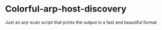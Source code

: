 # Colorful-arp-host-discovery
Just an arp-scan script that prints the output in a fast and beautiful format
